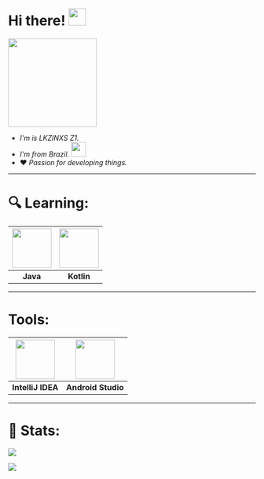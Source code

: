 # Hi there! <img src="https://i.pinimg.com/originals/30/16/9e/30169e4a670daf12443df7d2dd140176.gif" width="35">

<img src="https://avatars.githubusercontent.com/u/154808142?v=4" width="180"></img>

* *I'm is LKZINXS Z1.*
* *I'm from Brazil.* <img src="https://i.imgur.com/VkAXyKU.png" width="30"></img>
* ❤️ *Passion for developing things.*

___
# 🔍 Learning:
| <img src="https://cdn2.iconfinder.com/data/icons/metro-ui-icon-set/512/Java.png" width="80" /> | <img src="https://brandslogos.com/wp-content/uploads/images/large/kotlin-logo.png" width="80" /> |
|:---:|:---:|
| **Java** | **Kotlin** |

___
# Tools:
| <img src="https://th.bing.com/th/id/R.98865e06d77faca32b3e118df119049e?rik=AU0%2bE0ROLAbnog&riu=http%3a%2f%2flogonoid.com%2fimages%2fintellij-idea-logo.png&ehk=CapqYnZAeX0cbsUWxFNWr913YwdQDC7OFt%2ftIAEb%2fBU%3d&risl=&pid=ImgRaw&r=0" width="80" /> | <img src="https://1.bp.blogspot.com/-LgTa-xDiknI/X4EflN56boI/AAAAAAAAPuk/24YyKnqiGkwRS9-_9suPKkfsAwO4wHYEgCLcBGAsYHQ/s0/image9.png" width="80" /> |
|:---:|:---:|
| **IntelliJ IDEA** | **Android Studio** |

___
# 💼 Stats:
<img src="https://github-readme-stats.vercel.app/api?username=LKZINXSZ1DEV&show_icons=true&theme=white">
<p></p>
<img src="https://github-readme-stats.vercel.app/api/top-langs/?username=LKZINXSZ1DEV&layout=compact&theme=white">
